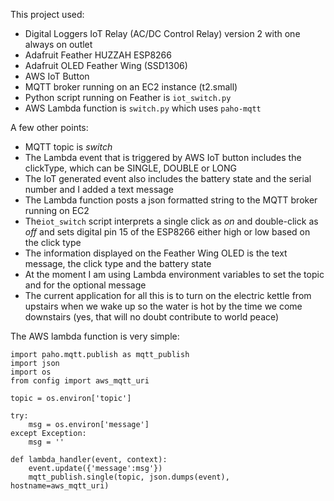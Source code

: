 This project used:
- Digital Loggers IoT Relay (AC/DC Control Relay) version 2 with one always on outlet
- Adafruit Feather HUZZAH ESP8266
- Adafruit OLED Feather Wing (SSD1306)
- AWS IoT Button
- MQTT broker running on an EC2 instance (t2.small)
- Python script running on Feather is `iot_switch.py`
- AWS Lambda function is `switch.py` which uses `paho-mqtt`

A few other points:
- MQTT topic is *switch*
- The Lambda event that is triggered by AWS IoT button includes the clickType, which can be SINGLE, DOUBLE or LONG
- The IoT generated event also includes the battery state and the serial number and I added a text message
- The Lambda function posts a json formatted string to the MQTT broker running on EC2
- The`iot_switch` script interprets a single click as *on* and double-click as *off* and sets digital pin 15 of the ESP8266 either high or low based on the click type
- The information displayed on the Feather Wing OLED is the text message, the click type and the battery state
- At the moment I am using Lambda environment variables to set the topic and for the optional message
- The current application for all this is to turn on the electric kettle from upstairs when we wake up so the water is hot by the time we come downstairs (yes, that will no doubt contribute to world peace)

The AWS lambda function is very simple:

    import paho.mqtt.publish as mqtt_publish
    import json
    import os
    from config import aws_mqtt_uri
    
    topic = os.environ['topic']
    
    try:
        msg = os.environ['message']
    except Exception:
        msg = ''
        
    def lambda_handler(event, context):
        event.update({'message':msg'})
        mqtt_publish.single(topic, json.dumps(event), hostname=aws_mqtt_uri)
        
        
